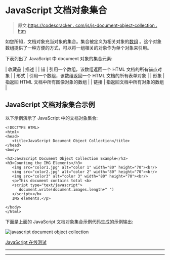# JavaScript 文档对象集合

> 原文:[https://codescracker . com/js/js-document-object-collection . htm](https://codescracker.com/js/js-document-object-collection.htm)

如您所知，文档对象充当对象的集合。集合被定义为相关对象的[数组](/js/js-arrays.htm) 。这个对象数组提供了一种方便的方式，可以将一组相关的对象作为单个对象来引用。

下表列出了 JavaScript 中 document 对象的集合元素:

| 收藏品 | 描述 |
| 锚 | 引用一个数组，该数组返回一个 HTML 文档的所有锚点对象 |
| 形式 | 引用一个数组，该数组返回一个 HTML 文档的所有表单对象 |
| 形象 | 指返回 HTML 文档中所有图像对象的数组 |
| 链接 | 指返回文档中所有对象的数组 |

## JavaScript 文档对象集合示例

以下示例演示了 JavaScript 中的文档对象集合:

```
<!DOCTYPE HTML>
<html>
<head>
   <title>JavaScript Document Object Collection</title>
</head>
<body>

<h3>JavaScript Document Object Collection Example</h3>
<h3>Counting the IMG Elements</h3>
   <img src="color1.jpg" alt="color 1" width="80" height="70"><br/>
   <img src="color2.jpg" alt="color 2" width="80" height="70"><br/>
   <img src="color3" alt="color 3" width="80" height="70"><br/>
   <p>This document contains total <b>
   <script type="text/javascript">
      document.write(document.images.length+" ")
   </script></b>
   IMG elements.</p>

</body>
</html>
```

下面是上面的 JavaScript 文档对象集合示例代码生成的示例输出:

![javascript document object collection](../Images/3fef194fd978148ea7d649e746fb07c2.png)

[JavaScript 在线测试](/exam/showtest.php?subid=6)

* * *

* * *